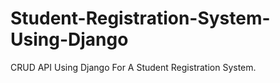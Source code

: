 # Student-Registration-System-Using-Django
CRUD API Using Django For A Student Registration System. 
